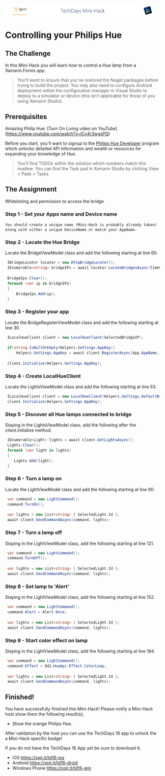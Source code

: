 ![Xpirit TechDays MiniHack Banner](../HackBanner-s.png)
# Controlling your Philips Hue

## The Challenge ##
In this Mini-Hack you will learn how to control a Hue lamp from a Xamarin.Forms app. 

> You'll want to ensure that you've restored the Nuget packages before trying to build the project. 
You may also need to configure Android deployment within the configuration manager in Visual Studio to deploy to a simulator or device (this isn't applicable for those of you using Xamarin Studio). 

## Prerequisites ##
Amazing Philip Hue: [Turn On Living video on YouTube] (https://www.youtube.com/watch?v=lCv4r3wgsPQ) 

Before you start, you'll want to signup to the [Philips Hue Developer](http://www.developers.meethue.com) program which unlocks detailed API information and wealth or resources for expanding your knowledge of Hue. 

> You'll find TODOs within the solution which numbers match this readme. You can find the Task pad in Xamarin Studio by clicking View > Pads > Tasks

## The Assignment ##
Whitelisting and permission to access the bridge

### Step 1 - Set your Apps name and Device name ###  
    You should create a unique name (Mini-Hack is probably already taken) along with either a unique DeviceName or match your AppName. 

### Step 2 - Locate the Hue Bridge #### 
   Locate the BridgeViewModel class and add the following starting at line 60.
  ```csharp
   IBridgeLocator locator = new HttpBridgeLocator();
   IEnumerable<string> bridgeIPs = await locator.LocateBridgesAsync(TimeSpan.FromSeconds(5));

   BridgeIps.Clear();
   foreach (var ip in bridgeIPs)
   {
       BridgeIps.Add(ip);
   }
   ```
### Step 3 - Register your app #### 
  Locate the BridgeRegisterViewModel class and add the following starting at line 30.
  
  ```csharp
   ILocalHueClient client = new LocalHueClient(SelectedBridgeIP);
   
   if(string.IsNullOrEmpty(Helpers.Settings.AppKey))
       Helpers.Settings.AppKey = await client.RegisterAsync(App.AppName, App.DeviceName);
       
   client.Initialize(Helpers.Settings.AppKey);
   ```   
### Step 4 - Create LocalHueClient #### 
  Locate the LightsViewModel class and add the following starting at line 63.
  
  ```csharp
   ILocalHueClient client = new LocalHueClient(Helpers.Settings.DefaultBridgeIP);
   client.Initialize(Helpers.Settings.AppKey);
   ```
### Step 5 - Discover all Hue lamps connected to bridge #### 
  Staying in the LightsViewModel class, add the following after the client.Initialize method.
  
  ```csharp
   IEnumerable<Light> lights = await client.GetLightsAsync();
   Lights.Clear();
   foreach (var light in lights)
   {
      Lights.Add(light);
   }
   ```   

### Step 6 - Turn a lamp on ####
  Locate the LightViewModel class and add the following starting at line 90.
  
  ```csharp
   var command = new LightCommand();
   command.TurnOn();

   var lights = new List<string> { SelectedLight.Id };
   await client.SendCommandAsync(command, lights);
   ```   
### Step 7 - Turn a lamp off ####   
  Staying in the LightViewModel class, add the following starting at line 121.
  
  ```csharp
   var command = new LightCommand();
   command.TurnOff();

   var lights = new List<string> { SelectedLight.Id };
   await client.SendCommandAsync(command, lights);
   ```   
### Step 8 - Set lamp to 'Alert' ####   
  Staying in the LightViewModel class, add the following starting at line 152.
  
  ```csharp
   var command = new LightCommand();
   command.Alert = Alert.Once;

   var lights = new List<string> { SelectedLight.Id };
   await client.SendCommandAsync(command, lights);
   ```  
### Step 8 - Start color effect on lamp #### 
  Staying in the LightViewModel class, add the following starting at line 184.
  
  ```csharp
   var command = new LightCommand();
   command.Effect = Q42.HueApi.Effect.ColorLoop;

   var lights = new List<string> { SelectedLight.Id };
   await client.SendCommandAsync(command, lights);
   ```  

## Finished! ##
You have successfully finished this Mini-Hack! Please notify a Mini-Hack host show them the following result(s);

- Show the orange Philips Hue.

After validation by the host you can use the TechDays 16 app to unlock the a Mini-Hack specific badge!

If you do not have the TechDays 16 App yet be sure to download it;
- iOS <https://xpir.it/td16-ios>
- Android <https://xpir.it/td16-droid>
- Windows Phone <https://xpir.it/td16-win>